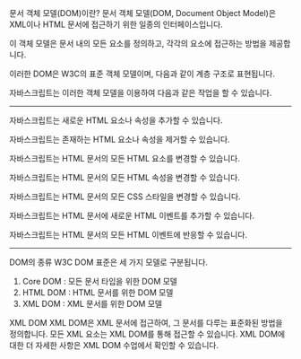 문서 객체 모델(DOM)이란?
문서 객체 모델(DOM, Document Object Model)은 XML이나 HTML 문서에 접근하기 위한 일종의 인터페이스입니다.

이 객체 모델은 문서 내의 모든 요소를 정의하고, 각각의 요소에 접근하는 방법을 제공합니다.

이러한 DOM은 W3C의 표준 객체 모델이며, 다음과 같이 계층 구조로 표현됩니다.

자바스크립트는 이러한 객체 모델을 이용하여 다음과 같은 작업을 할 수 있습니다.

--------------------------------------------------------------------------------

자바스크립트는 새로운 HTML 요소나 속성을 추가할 수 있습니다.

자바스크립트는 존재하는 HTML 요소나 속성을 제거할 수 있습니다.

자바스크립트는 HTML 문서의 모든 HTML 요소를 변경할 수 있습니다.

자바스크립트는 HTML 문서의 모든 HTML 속성을 변경할 수 있습니다.

자바스크립트는 HTML 문서의 모든 CSS 스타일을 변경할 수 있습니다.

자바스크립트는 HTML 문서에 새로운 HTML 이벤트를 추가할 수 있습니다.

자바스크립트는 HTML 문서의 모든 HTML 이벤트에 반응할 수 있습니다.

---------------------------------------------------------------------------------

DOM의 종류
W3C DOM 표준은 세 가지 모델로 구분됩니다.

1. Core DOM : 모든 문서 타입을 위한 DOM 모델
2. HTML DOM : HTML 문서를 위한 DOM 모델
3. XML DOM : XML 문서를 위한 DOM 모델

XML DOM
XML DOM은 XML 문서에 접근하여, 그 문서를 다루는 표준화된 방법을 정의합니다.
모든 XML 요소는 XML DOM를 통해 접근할 수 있습니다.
XML DOM에 대한 더 자세한 사항은 XML DOM 수업에서 확인할 수 있습니다.